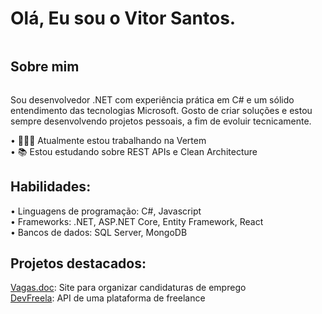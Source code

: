 # Olá, Eu sou o Vitor Santos.
<div style="display: inline-block"></div>

## Sobre mim
<div style="display: inline-block">
  <p>Sou desenvolvedor .NET com experiência prática em C# e um sólido entendimento das tecnologias Microsoft. Gosto de criar soluções e estou sempre desenvolvendo projetos pessoais, a fim de evoluir tecnicamente.</p>
  • 👨🏻‍💻 Atualmente estou trabalhando na Vertem<br>
  • 📚 Estou estudando sobre REST APIs e Clean Architecture<br>
</div>

## Habilidades:
<div style="display: inline-block">
• Linguagens de programação: C#, Javascript<br>
• Frameworks: .NET, ASP.NET Core, Entity Framework, React<br>
• Bancos de dados: SQL Server, MongoDB
</div>

## Projetos destacados:
<div style="display: inline-block">
  <a href="https://github.com/vitxr10/Vagas.doc">Vagas.doc</a>: Site para organizar candidaturas de emprego<br>
  <a href="https://github.com/vitxr10/devfreela-api">DevFreela</a>: API de uma plataforma de freelance
</div>
